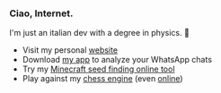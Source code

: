 <!--
**TrinTragula/TrinTragula** is a ✨ _special_ ✨ repository because its `README.md` (this file) appears on your GitHub profile.

Here are some ideas to get you started:

- 🔭 I’m currently working on ...
- 🌱 I’m currently learning ...
- 👯 I’m looking to collaborate on ...
- 🤔 I’m looking for help with ...
- 💬 Ask me about ...
- 📫 How to reach me: ...
- 😄 Pronouns: ...
- ⚡ Fun fact: ...
-->

### Ciao, Internet.
I'm just an italian dev with a degree in physics. 
🐢

- Visit my personal [website](https://scarinci.dev)
- Download [my app](https://play.google.com/store/apps/details?id=dev.scarinci.chatanalyzer) to analyze your WhatsApp chats
- Try my [Minecraft seed finding online tool](https://www.mcseeder.com)
- Play against my [chess engine](https://github.com/TrinTragula/rusty-pigeon) (even [online](https://rusty-pigeon.netlify.app/))
